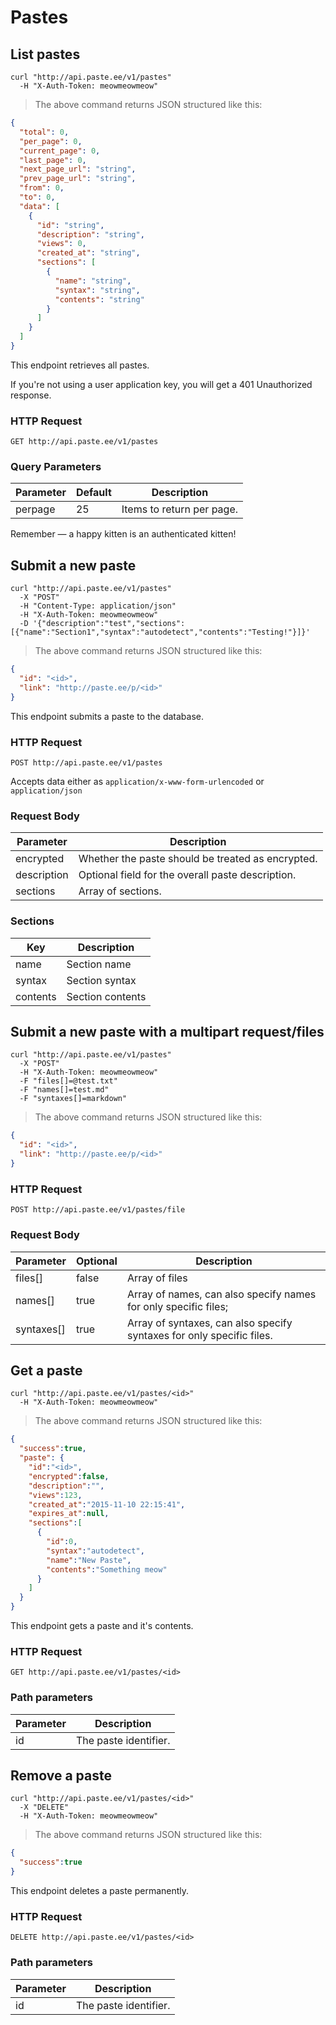 # Pastes

## List pastes

```shell
curl "http://api.paste.ee/v1/pastes"
  -H "X-Auth-Token: meowmeowmeow"
```

> The above command returns JSON structured like this:

```json
{
  "total": 0,
  "per_page": 0,
  "current_page": 0,
  "last_page": 0,
  "next_page_url": "string",
  "prev_page_url": "string",
  "from": 0,
  "to": 0,
  "data": [
    {
      "id": "string",
      "description": "string",
      "views": 0,
      "created_at": "string",
      "sections": [
        {
          "name": "string",
          "syntax": "string",
          "contents": "string"
        }
      ]
    }
  ]
}
```

This endpoint retrieves all pastes.

<aside class="warning">If you're not using a user application key, you will get a 401 Unauthorized response.</aside>

### HTTP Request

`GET http://api.paste.ee/v1/pastes`

### Query Parameters

Parameter | Default | Description
--------- | ------- | -----------
perpage | 25 | Items to return per page.

<aside class="success">
Remember — a happy kitten is an authenticated kitten!
</aside>

## Submit a new paste

```shell
curl "http://api.paste.ee/v1/pastes"
  -X "POST"
  -H "Content-Type: application/json"
  -H "X-Auth-Token: meowmeowmeow"
  -D '{"description":"test","sections":[{"name":"Section1","syntax":"autodetect","contents":"Testing!"}]}'
```

> The above command returns JSON structured like this:

```json
{
  "id": "<id>",
  "link": "http://paste.ee/p/<id>"
}
```

This endpoint submits a paste to the database.

### HTTP Request

`POST http://api.paste.ee/v1/pastes`

Accepts data either as `application/x-www-form-urlencoded` or `application/json`

### Request Body

Parameter | Description
--------- | -----------
encrypted | Whether the paste should be treated as encrypted.
description | Optional field for the overall paste description.
sections  | Array of sections.

### Sections

Key | Description
--- | -----------
name | Section name
syntax | Section syntax
contents | Section contents

## Submit a new paste with a multipart request/files

```shell
curl "http://api.paste.ee/v1/pastes"
  -X "POST"
  -H "X-Auth-Token: meowmeowmeow"
  -F "files[]=@test.txt"
  -F "names[]=test.md"
  -F "syntaxes[]=markdown"
  ```

> The above command returns JSON structured like this:

```json
{
  "id": "<id>",
  "link": "http://paste.ee/p/<id>"
}
```

### HTTP Request

`POST http://api.paste.ee/v1/pastes/file`

### Request Body

Parameter | Optional | Description
--------- | -------- | -----------
files[] | false | Array of files
names[] | true | Array of names, can also specify names for only specific files;
syntaxes[] | true | Array of syntaxes, can also specify syntaxes for only specific files.

## Get a paste

```shell
curl "http://api.paste.ee/v1/pastes/<id>"
  -H "X-Auth-Token: meowmeowmeow"
```

> The above command returns JSON structured like this:

```json
{
  "success":true,
  "paste": {
    "id":"<id>",
    "encrypted":false,
    "description":"",
    "views":123,
    "created_at":"2015-11-10 22:15:41",
    "expires_at":null,
    "sections":[
      {
        "id":0,
        "syntax":"autodetect",
        "name":"New Paste",
        "contents":"Something meow"
      }
    ]
  }
}
```

This endpoint gets a paste and it's contents.

### HTTP Request

`GET http://api.paste.ee/v1/pastes/<id>`

### Path parameters

Parameter | Description
--------- | -----------
id | The paste identifier.

## Remove a paste

```shell
curl "http://api.paste.ee/v1/pastes/<id>"
  -X "DELETE"
  -H "X-Auth-Token: meowmeowmeow"
```

> The above command returns JSON structured like this:

```json
{
  "success":true
}
```

This endpoint deletes a paste permanently.

### HTTP Request

`DELETE http://api.paste.ee/v1/pastes/<id>`

### Path parameters

Parameter | Description
--------- | -----------
id | The paste identifier.
